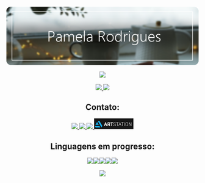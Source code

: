 <div align="center">
 <div>
 
![banner github](bannergithub.png)
 
<p align="center">
<img src="https://readme-typing-svg.herokuapp.com?font=monospace&color=E9967A&size=25&center=true&vCenter=true&lines=Bem-Vindos+ao+meu+perfil+!;Dev+:+Web+e+Games">
</p>
 
 <a href="https://github.com/pierrete">
<img height="170em" src="https://github-readme-stats.vercel.app/api?username=pierrete&show_icons=true&theme=onedark"/> 
<img height="170em" src="https://github-readme-stats.vercel.app/api/top-langs/?username=pierrete&layout=compact&langs_count=7&theme=onedark"/>
 </a>
<div>
 
 ## Contato:
 
 <!--TELEGRAM-->
 <a href="https://t.me/ppz93">
 <img src="https://img.shields.io/badge/Telegram-2CA5E0?style=for-the-badge&logo=telegram&logoColor=white" target="_blank" rel="noopener noreferrer"> 
 </a>

  <!--GMAIL-->
 <a href="mailto:pamrod100@gmail.com" target="_blank" rel="noopener noreferrer">
 <img src="https://img.shields.io/badge/Gmail-D14836?style=for-the-badge&logo=gmail&logoColor=white"> 
 </a>
 
   <!--LINKEDIN-->
 <a href="https://www.linkedin.com/in/pamela-rodrigues-992024229/" target="_blank" rel="noopener noreferrer">
 <img src="https://img.shields.io/badge/LinkedIn-0077B5?style=for-the-badge&logo=linkedin&logoColor=white"> 
 </a>
 
 <!--ARTSTATION-->
 <a href="https://www.artstation.com/pamrod" target="_blank" rel="noopener noreferrer">
 <img src="artbo.png"> 
 </a>
 
 
 ## Linguagens em progresso:
 <img src="https://img.shields.io/badge/HTML5-E34F26?style=for-the-badge&logo=html5&logoColor=white"><img src="https://img.shields.io/badge/CSS-239120?&style=for-the-badge&logo=css3&logoColor=white"><img src="https://img.shields.io/badge/JavaScript-F7DF1E?style=for-the-badge&logo=javascript&logoColor=black"><img src="https://img.shields.io/badge/C-00599C?style=for-the-badge&logo=c&logoColor=white"><img src="https://img.shields.io/badge/Markdown-000000?style=for-the-badge&logo=markdown&logoColor=white">
 
 
  <!--DEEZER
  
[![Deezer](https://img.shields.io/badge/Deezer-FEAA2D?style=for-the-badge&logo=deezer&logoColor=white)](https://www.deezer.com/pt/profile/3441585584)
  

 -->

 <div>


  
</div>
  
<!-- Contador de visitas-->
 <a href="https://github.com/pierrete/github-profile-views-counter">
    <img src="https://komarev.com/ghpvc/?username=pierrete">
</a>
 </div>

<!-- 
________________________________________________________________________
AVISO:

"***" É uma dica/lembrete

"XXX" Significa algo que tentei fazer mas NÃO deu certo (para tentar denovo de outra forma)
_________________________________________________________________________
_________________________________________________________________________

======== Anotações de markdown language ========


*** Usar "mailto:" antes do email para encaminhar para a caixa de entrada/mensagens
***Após o link usar um texto entre aspas "texto bebê" faz aparecer a mensagem ao colocar o mouse sobre o link

XXX ?target=blank Tentando abrir o link em nova aba


_________________________________________________________________________________
====== Dicas do perfil ======


*** 1400x425 banner do github Vou usar 1400x222
*** pexels imagens royalty free



_________________________________________________________________________________
===== Códigos úteis de terceiros =====
Padrão HTML
 LINK <a href="https://t.me/ppz93">
 LINK IMG <img src="https://img.shields.io/badge/Telegram-2CA5E0?style=for-the-badge&logo=telegram&logoColor=white"> 
 FECHA LINK E IMG </a>


//EXEMPLO DE TABELA COM ICONES
## My Skill Set  
<table><tr><td valign="top" width="33%">



### Frontend  
<div align="center">  
<img style="margin: 10px" src="https://profilinator.rishav.dev/skills-assets/css3-original-wordmark.svg" alt="CSS3" height="50" />  
<img style="margin: 10px" src="https://profilinator.rishav.dev/skills-assets/html5-original-wordmark.svg" alt="HTML5" height="50" />  
<img style="margin: 10px" src="https://profilinator.rishav.dev/skills-assets/javascript-original.svg" alt="JavaScript" height="50" />  
<img style="margin: 10px" src="https://profilinator.rishav.dev/skills-assets/mysql-original-wordmark.svg" alt="MySQL" height="50" />  
<img style="margin: 10px" src="https://profilinator.rishav.dev/skills-assets/mongodb-original-wordmark.svg" alt="MongoDB" height="50" />  
<img style="margin: 10px" src="https://profilinator.rishav.dev/skills-assets/nodejs-original-wordmark.svg" alt="Node.js" height="50" />  
<img style="margin: 10px" src="https://profilinator.rishav.dev/skills-assets/python-original.svg" alt="Python" height="50" />  
<img style="margin: 10px" src="https://profilinator.rishav.dev/skills-assets/linux-original.svg" alt="Linux" height="50" />  
<img style="margin: 10px" src="https://profilinator.rishav.dev/skills-assets/microsoft_azure-icon.svg" alt="Azure" height="50" />  
<img style="margin: 10px" src="https://profilinator.rishav.dev/skills-assets/git-scm-icon.svg" alt="Git" height="50" />  
<img style="margin: 10px" src="https://profilinator.rishav.dev/skills-assets/opencv-icon.svg" alt="OpenCV" height="50" />  
<img style="margin: 10px" src="https://profilinator.rishav.dev/skills-assets/gnu_bash-icon.svg" alt="Bash" height="50" />  
<img style="margin: 10px" src="https://profilinator.rishav.dev/skills-assets/powershell.png" alt="PowerShell" height="50" />  
</div>

</td><td valign="top" width="33%">



### Backend  
<div align="center">  
<img style="margin: 10px" src="https://profilinator.rishav.dev/skills-assets/javascript-original.svg" alt="JavaScript" height="50" />  
<img style="margin: 10px" src="https://profilinator.rishav.dev/skills-assets/mongodb-original-wordmark.svg" alt="MongoDB" height="50" />  
<img style="margin: 10px" src="https://profilinator.rishav.dev/skills-assets/nodejs-original-wordmark.svg" alt="Node.js" height="50" />  
<img style="margin: 10px" src="https://profilinator.rishav.dev/skills-assets/linux-original.svg" alt="Linux" height="50" />  
<img style="margin: 10px" src="https://profilinator.rishav.dev/skills-assets/python-original.svg" alt="Python" height="50" />  
<img style="margin: 10px" src="https://profilinator.rishav.dev/skills-assets/git-scm-icon.svg" alt="Git" height="50" />  
<img style="margin: 10px" src="https://profilinator.rishav.dev/skills-assets/gnu_bash-icon.svg" alt="Bash" height="50" />  
<img style="margin: 10px" src="https://profilinator.rishav.dev/skills-assets/css3-original-wordmark.svg" alt="CSS3" height="50" />  
<img style="margin: 10px" src="https://profilinator.rishav.dev/skills-assets/sass-original.svg" alt="Sass" height="50" />  
<img style="margin: 10px" src="https://profilinator.rishav.dev/skills-assets/powershell.png" alt="PowerShell" height="50" />  
</div>

</td><td valign="top" width="33%">



### DevOps  
<div align="center">  
<img style="margin: 10px" src="https://profilinator.rishav.dev/skills-assets/linux-original.svg" alt="Linux" height="50" />  
<img style="margin: 10px" src="https://profilinator.rishav.dev/skills-assets/git-scm-icon.svg" alt="Git" height="50" />  
<img style="margin: 10px" src="https://profilinator.rishav.dev/skills-assets/gnu_bash-icon.svg" alt="Bash" height="50" />  
<img style="margin: 10px" src="https://profilinator.rishav.dev/skills-assets/amazonwebservices-original-wordmark.svg" alt="AWS" height="50" />  
</div>

</td></tr></table>  






 //FAZ O LETREIRO LUMINOSO
<p align="center">
<img src="https://readme-typing-svg.herokuapp.com?font=monospace&color=00ffd2&size=25&center=true&vCenter=true&lines=A+Passionate+Learner!;Testing+new+stuff+!">
</p>

//FAZ O CONTADOR DE VISITAS <a href="https://github.com/pierrete/github-profile-views-counter">
    <img src="https://komarev.com/ghpvc/?username=pierrete">
</a>



<img height="180em" src="https://github-readme-stats.vercel.app/api/top-langs/?username=pierrete&layout=compact&langs_count=7&theme=nightowl"/>

[![Top Langs](https://github-readme-stats.vercel.app/api/top-langs/?username=pierrete&layout=compact)](https://github.com/pierrete/github-readme-stats)
 -->

<!--
//STATUS ![pierrete's GitHub stats](https://github-readme-stats.vercel.app/api?username=pierrete&show_icons=true&theme=radical)(https://github.com/pierrete/github-readme-stats)
//LINGUAGENS [![Top Langs](https://github-readme-stats.vercel.app/api/top-langs/?username=anuraghazra&layout=compact)](https://github.com/anuraghazra/github-readme-stats)


# Top 5 Badges That Will Take Your GitHub Repository to the Next Level

## 1. GitHub Stats![Your Repository's Stats](https://github-readme-stats.vercel.app/api?username=Tanu-N-Prabhu&show_icons=true)--------------------------------------------------------------------

## 2. Most Used Languages![Your Repository's Stats](https://github-readme-stats.vercel.app/api/top-langs/?username=Tanu-N-Prabhu&theme=blue-green)--------------------------------------------------------------------

## 3. Contributors Badge<a href="https://github.com/Tanu-N-Prabhu/Python/graphs/contributors"><img src="https://contrib.rocks/image?repo=Tanu-N-Prabhu/Python" /></a>Made with [contributors-img](https://contrib.rocks).--------------------------------------------------------------------

## 4. Random Joke Generator## 😂 Here is a random joke that'll make you laugh!![Jokes Card](https://readme-jokes.vercel.app/api)--------------------------------------------------------------------

## 5. Profile View Counter<img src="https://komarev.com/ghpvc/?username=Tanu-N-Prabhu"/>### HITS![Hits](https://hitcounter.pythonanywhere.com/count/tag.svg?url=https://github.com/Tanu-N-Prabhu/Python)



__________________________________________________________________________________
===== Github profile default =====


**pierrete/pierrete** is a ✨ _special_ ✨ repository because its `README.md` (this file) appears on your GitHub profile.

Here are some ideas to get you started:

- 🔭 I’m currently working on ...
- 🌱 I’m currently learning ...
- 👯 I’m looking to collaborate on ...
- 🤔 I’m looking for help with ...
- 💬 Ask me about ...
- 📫 How to reach me: ...
- 😄 Pronouns: ...
- ⚡ Fun fact: ...
-->
